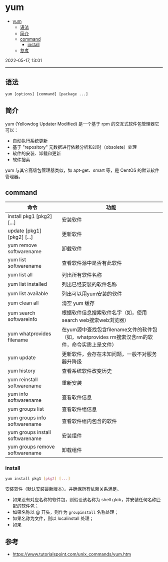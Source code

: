 # yum

- [yum](#yum)
  - [语法](#语法)
  - [简介](#简介)
  - [command](#command)
    - [install](#install)
  - [参考](#参考)

2022-05-17, 13:01
***

## 语法

```unix
yum [options] [command] [package ...]
```

## 简介

yum (Yellowdog Updater Modified) 是一个基于 rpm 的交互式软件包管理器它可以：

- 自动执行系统更新
- 基于 "repository" 元数据进行依赖分析和过时（obsolete）处理
- 软件的安装、卸载和更新
- 软件搜索

yum 与其它高级包管理器类似，如 apt-get、smart 等，是 CentOS 的默认软件管理器。

## command

|命令|功能|
|---|---|
|install pkg1 [pkg2] [...]|安装软件|
|update [pkg1] [pkg2] [...]| 更新软件|
|yum remove softwarename|卸载软件|
|yum list softwarename|查看软件源中是否有此软件|
|yum list all|列出所有软件名称|
|yum list installed|列出已经安装的软件名称|
|yum list available|列出可以用yum安装的软件|
|yum clean all|清空 yum 缓存|
|yum search softwareinfo|根据软件信息搜索软件名字（如，使用search web搜索web浏览器）|
|yum whatprovides filename|在yum源中查找包含filename文件的软件包（如，whatprovides rm搜索汉含rm的软件，命令实质上是文件）|
|yum update|更新软件，会存在未知问题，一般不对服务器升降级|
|yum history|查看系统软件改变历史|
|yum reinstall softwarename|重新安装|
|yum info softwarename|查看软件信息|
|yum groups list|查看软件组信息|
|yum groups info softwarename|查看软件组内包含的软件|
|yum groups install softwarename|安装组件|
|yum groups remove softwarename|卸载组件|

### install

```sh
yum install pkg1 [pkg2] [...]
```

安装软件（默认安装最新版本）。并确保所有依赖关系满足。

- 如果没有对应名称的软件包，则假设该名称为 shell glob，并安装任何名称匹配的软件包；
- 如果名称以 @ 开头，则作为 `groupinstall` 名称处理；
- 如果名称为文件，则以 localinstall 处理；
- 如果



## 参考

- https://www.tutorialspoint.com/unix_commands/yum.htm
